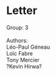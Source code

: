 # Letter
Group: 3<br/>
<br/>
Authors:<br/>
Léo-Paul Géneau<br/>
Loïc Fabre<br/>
Tony Mercier<br/>
?Kevin Hirwa?<br/>
